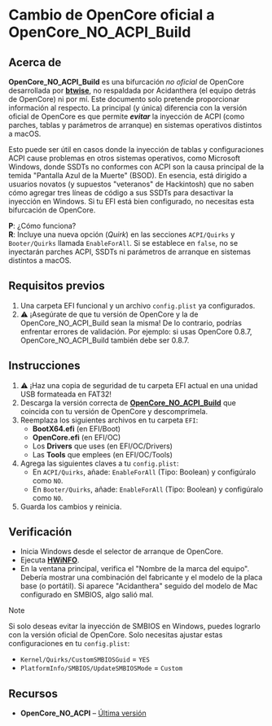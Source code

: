 # Cambio de OpenCore oficial a OpenCore_NO_ACPI_Build

## Acerca de
**OpenCore_NO_ACPI_Build** es una bifurcación *no oficial* de OpenCore desarrollada por [**btwise**](https://gitee.com/btwise/OpenCore_NO_ACPI), no respaldada por Acidanthera (el equipo detrás de OpenCore) ni por mí. Este documento solo pretende proporcionar información al respecto. La principal (y única) diferencia con la versión oficial de OpenCore es que permite ***evitar*** la inyección de ACPI (como parches, tablas y parámetros de arranque) en sistemas operativos distintos a macOS.

Esto puede ser útil en casos donde la inyección de tablas y configuraciones ACPI cause problemas en otros sistemas operativos, como Microsoft Windows, donde SSDTs no conformes con ACPI son la causa principal de la temida "Pantalla Azul de la Muerte" (BSOD). En esencia, está dirigido a usuarios novatos (y supuestos "veteranos" de Hackintosh) que no saben cómo agregar tres líneas de código a sus SSDTs para desactivar la inyección en Windows. Si tu EFI está bien configurado, no necesitas esta bifurcación de OpenCore.

**P**: ¿Cómo funciona?  
**R**: Incluye una nueva opción (*Quirk*) en las secciones `ACPI/Quirks` y `Booter/Quirks` llamada `EnableForAll`. Si se establece en `false`, no se inyectarán parches ACPI, SSDTs ni parámetros de arranque en sistemas distintos a macOS.

## Requisitos previos
1. Una carpeta EFI funcional y un archivo `config.plist` ya configurados.
2. :warning: ¡Asegúrate de que tu versión de OpenCore y la de OpenCore_NO_ACPI_Build sean la misma! De lo contrario, podrías enfrentar errores de validación. Por ejemplo: si usas OpenCore 0.8.7, OpenCore_NO_ACPI_Build también debe ser 0.8.7.

## Instrucciones
1. :warning: ¡Haz una copia de seguridad de tu carpeta EFI actual en una unidad USB formateada en FAT32!
2. Descarga la versión correcta de [**OpenCore_NO_ACPI_Build**](https://github.com/wjz304/OpenCore_NO_ACPI_Build/releases) que coincida con tu versión de OpenCore y descomprímela.
3. Reemplaza los siguientes archivos en tu carpeta `EFI`:
   - **BootX64.efi** (en EFI/Boot)
   - **OpenCore.efi** (en EFI/OC)
   - Los **Drivers** que uses (en EFI/OC/Drivers)
   - Las **Tools** que emplees (en EFI/OC/Tools)
4. Agrega las siguientes claves a tu `config.plist`:
   - En `ACPI/Quirks`, añade: `EnableForAll` (Tipo: Boolean) y configúralo como `NO`.
   - En `Booter/Quirks`, añade: `EnableForAll` (Tipo: Boolean) y configúralo como `NO`.
5. Guarda los cambios y reinicia.

## Verificación
- Inicia Windows desde el selector de arranque de OpenCore.
- Ejecuta [**HWiNFO**](https://sourceforge.net/projects/hwinfo/).
- En la ventana principal, verifica el "Nombre de la marca del equipo". Debería mostrar una combinación del fabricante y el modelo de la placa base (o portátil). Si aparece "Acidanthera" seguido del modelo de Mac configurado en SMBIOS, algo salió mal.

> [!NOTE]
> 
> Si solo deseas evitar la inyección de SMBIOS en Windows, puedes lograrlo con la versión oficial de OpenCore. Solo necesitas ajustar estas configuraciones en tu `config.plist`:
> 
> - `Kernel/Quirks/CustomSMBIOSGuid` = `YES`
> - `PlatformInfo/SMBIOS/UpdateSMBIOSMode` = `Custom`

## Recursos
- **OpenCore_NO_ACPI** – [Última versión](https://github.com/wjz304/OpenCore_NO_ACPI_Build/releases)
